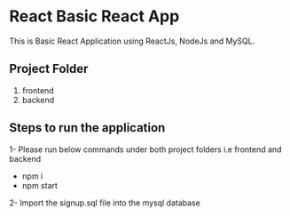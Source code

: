 # React Basic React App
This is Basic React Application using  ReactJs, NodeJs and MySQL.

## Project Folder
<ol>
 <li> frontend </li>
 <li> backend </li>
</ol>

## Steps to run the application
1- Please run below commands under both project folders i.e frontend and backend <br/>
<ul>
 <li> npm i</li>
 <li> npm start </li>
</ul>
  
2- Import the signup.sql file into the mysql database <br/>
